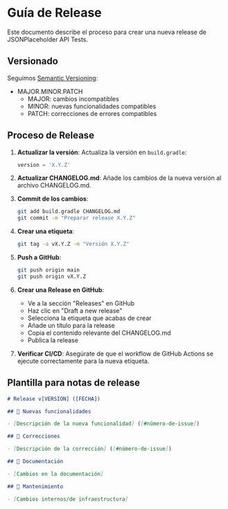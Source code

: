 # Guía de Release

Este documento describe el proceso para crear una nueva release de JSONPlaceholder API Tests.

## Versionado

Seguimos [Semantic Versioning](https://semver.org/):

- MAJOR.MINOR.PATCH
    - MAJOR: cambios incompatibles
    - MINOR: nuevas funcionalidades compatibles
    - PATCH: correcciones de errores compatibles

## Proceso de Release

1. **Actualizar la versión**:
   Actualiza la versión en `build.gradle`:
   ```groovy
   version = 'X.Y.Z'
   ```

2. **Actualizar CHANGELOG.md**:
   Añade los cambios de la nueva versión al archivo CHANGELOG.md.

3. **Commit de los cambios**:
   ```bash
   git add build.gradle CHANGELOG.md
   git commit -m "Preparar release X.Y.Z"
   ```

4. **Crear una etiqueta**:
   ```bash
   git tag -a vX.Y.Z -m "Versión X.Y.Z"
   ```

5. **Push a GitHub**:
   ```bash
   git push origin main
   git push origin vX.Y.Z
   ```

6. **Crear una Release en GitHub**:
    - Ve a la sección "Releases" en GitHub
    - Haz clic en "Draft a new release"
    - Selecciona la etiqueta que acabas de crear
    - Añade un título para la release
    - Copia el contenido relevante del CHANGELOG.md
    - Publica la release

7. **Verificar CI/CD**:
   Asegúrate de que el workflow de GitHub Actions se ejecute correctamente para la nueva etiqueta.

## Plantilla para notas de release

```markdown
# Release v[VERSIÓN] ([FECHA])

## 🚀 Nuevas funcionalidades

- [Descripción de la nueva funcionalidad] ([#número-de-issue])

## 🐛 Correcciones

- [Descripción de la corrección] ([#número-de-issue])

## 📝 Documentación

- [Cambios en la documentación]

## 🔧 Mantenimiento

- [Cambios internos/de infraestructura]
```